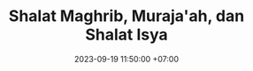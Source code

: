 ---
title: "Shalat Maghrib, Muraja'ah, dan Shalat Isya"
date: 2023-09-19 11:50:00 +07:00
position: 7
mode: 
time: 18:00-20:15
modal-id: 7
description: Santri berkumpul di masjid untuk melaksanakan rangkaian ibadah shalat Maghrib, muraja'ah dan tilawah ba'da Maghrib, serta ibadah shalat Isya.
icon: mosque
---